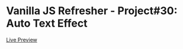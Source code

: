 # Vanilla JS Refresher - Project#30: Auto Text Effect
[Live Preview](https://valyndsilva.github.io/vanillajs-auto-text-effect/)
